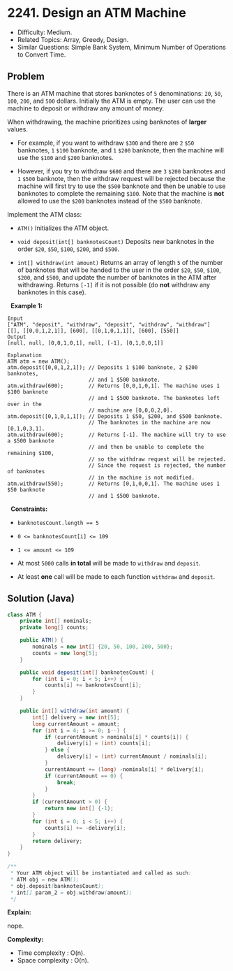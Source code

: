 # 2241. Design an ATM Machine

- Difficulty: Medium.
- Related Topics: Array, Greedy, Design.
- Similar Questions: Simple Bank System, Minimum Number of Operations to Convert Time.

## Problem

There is an ATM machine that stores banknotes of ```5``` denominations: ```20```, ```50```, ```100```, ```200```, and ```500``` dollars. Initially the ATM is empty. The user can use the machine to deposit or withdraw any amount of money.

When withdrawing, the machine prioritizes using banknotes of **larger** values.


	
- For example, if you want to withdraw ```$300``` and there are ```2``` ```$50``` banknotes, ```1``` ```$100``` banknote, and ```1``` ```$200``` banknote, then the machine will use the ```$100``` and ```$200``` banknotes.
	
- However, if you try to withdraw ```$600``` and there are ```3``` ```$200``` banknotes and ```1``` ```$500``` banknote, then the withdraw request will be rejected because the machine will first try to use the ```$500``` banknote and then be unable to use banknotes to complete the remaining ```$100```. Note that the machine is **not** allowed to use the ```$200``` banknotes instead of the ```$500``` banknote.


Implement the ATM class:


	
- ```ATM()``` Initializes the ATM object.
	
- ```void deposit(int[] banknotesCount)``` Deposits new banknotes in the order ```$20```, ```$50```, ```$100```, ```$200```, and ```$500```.
	
- ```int[] withdraw(int amount)``` Returns an array of length ```5``` of the number of banknotes that will be handed to the user in the order ```$20```, ```$50```, ```$100```, ```$200```, and ```$500```, and update the number of banknotes in the ATM after withdrawing. Returns ```[-1]``` if it is not possible (do **not** withdraw any banknotes in this case).


 
**Example 1:**

```
Input
["ATM", "deposit", "withdraw", "deposit", "withdraw", "withdraw"]
[[], [[0,0,1,2,1]], [600], [[0,1,0,1,1]], [600], [550]]
Output
[null, null, [0,0,1,0,1], null, [-1], [0,1,0,0,1]]

Explanation
ATM atm = new ATM();
atm.deposit([0,0,1,2,1]); // Deposits 1 $100 banknote, 2 $200 banknotes,
                          // and 1 $500 banknote.
atm.withdraw(600);        // Returns [0,0,1,0,1]. The machine uses 1 $100 banknote
                          // and 1 $500 banknote. The banknotes left over in the
                          // machine are [0,0,0,2,0].
atm.deposit([0,1,0,1,1]); // Deposits 1 $50, $200, and $500 banknote.
                          // The banknotes in the machine are now [0,1,0,3,1].
atm.withdraw(600);        // Returns [-1]. The machine will try to use a $500 banknote
                          // and then be unable to complete the remaining $100,
                          // so the withdraw request will be rejected.
                          // Since the request is rejected, the number of banknotes
                          // in the machine is not modified.
atm.withdraw(550);        // Returns [0,1,0,0,1]. The machine uses 1 $50 banknote
                          // and 1 $500 banknote.
```

 
**Constraints:**


	
- ```banknotesCount.length == 5```
	
- ```0 <= banknotesCount[i] <= 109```
	
- ```1 <= amount <= 109```
	
- At most ```5000``` calls **in total** will be made to ```withdraw``` and ```deposit```.
	
- At least **one** call will be made to each function ```withdraw``` and ```deposit```.



## Solution (Java)

```java
class ATM {
    private int[] nominals;
    private long[] counts;

    public ATM() {
        nominals = new int[] {20, 50, 100, 200, 500};
        counts = new long[5];
    }

    public void deposit(int[] banknotesCount) {
        for (int i = 0; i < 5; i++) {
            counts[i] += banknotesCount[i];
        }
    }

    public int[] withdraw(int amount) {
        int[] delivery = new int[5];
        long currentAmount = amount;
        for (int i = 4; i >= 0; i--) {
            if (currentAmount > nominals[i] * counts[i]) {
                delivery[i] = (int) counts[i];
            } else {
                delivery[i] = (int) currentAmount / nominals[i];
            }
            currentAmount += (long) -nominals[i] * delivery[i];
            if (currentAmount == 0) {
                break;
            }
        }
        if (currentAmount > 0) {
            return new int[] {-1};
        }
        for (int i = 0; i < 5; i++) {
            counts[i] += -delivery[i];
        }
        return delivery;
    }
}

/**
 * Your ATM object will be instantiated and called as such:
 * ATM obj = new ATM();
 * obj.deposit(banknotesCount);
 * int[] param_2 = obj.withdraw(amount);
 */
```

**Explain:**

nope.

**Complexity:**

* Time complexity : O(n).
* Space complexity : O(n).
